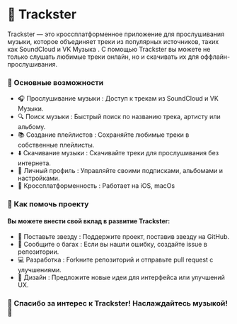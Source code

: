 # 🎵 Trackster
 Trackster — это кроссплатформенное приложение для прослушивания музыки, которое объединяет треки из популярных источников, таких как SoundCloud и VK Музыка . С помощью Trackster вы можете не только слушать любимые треки онлайн, но и скачивать их для оффлайн-прослушивания.


### 🌟 Основные возможности
*  🎧 Прослушивание музыки : Доступ к трекам из SoundCloud и VK Музыки.
*  🔍 Поиск музыки : Быстрый поиск по названию трека, артисту или альбому.
*  📚 Создание плейлистов : Сохраняйте любимые треки в собственные плейлисты.
*  ⬇️ Скачивание музыки : Скачивайте треки для прослушивания без интернета.
*  👤 Личный профиль : Управляйте своими подписками, альбомами и настройками.
*  📱 Кроссплатформенность : Работает на iOS, macOs


### 🤝 Как помочь проекту
#### Вы можете внести свой вклад в развитие Trackster:
*  🌟 Поставьте звезду : Поддержите проект, поставив звезду на GitHub.
*  🐞 Сообщите о багах : Если вы нашли ошибку, создайте issue в репозитории.
*  💻 Разработка : Forkните репозиторий и отправьте pull request с улучшениями.
*  🎨 Дизайн : Предложите новые идеи для интерфейса или улучшений UX.

### 🎵 Спасибо за интерес к Trackster! Наслаждайтесь музыкой! 🎵
